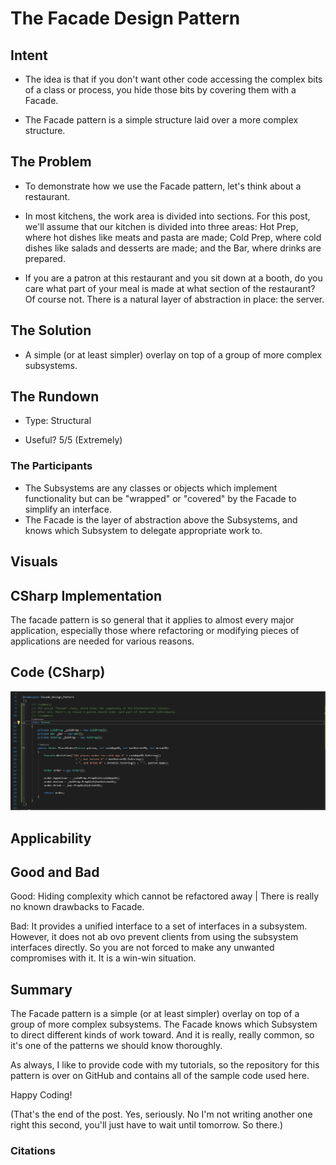 # The Facade Design Pattern 


## Intent
- The idea is that if you don't want other code accessing the complex bits of a class or process, you hide those bits by covering them with a Facade.

- The Facade pattern is a simple structure laid over a more complex structure.

## The Problem

- To demonstrate how we use the Facade pattern, let's think about a restaurant.

- In most kitchens, the work area is divided into sections. For this post, we'll assume that our kitchen is divided into three areas: Hot Prep, where hot dishes like meats and pasta are made; Cold Prep, where cold dishes like salads and desserts are made; and the Bar, where drinks are prepared.

- If you are a patron at this restaurant and you sit down at a booth, do you care what part of your meal is made at what section of the restaurant? Of course not. There is a natural layer of abstraction in place: the server.


## The Solution

- A simple (or at least simpler) overlay on top of a group of more complex subsystems. 

## The Rundown
- Type: Structural

- Useful? 5/5 (Extremely)


### The Participants

- The Subsystems are any classes or objects which implement functionality but can be "wrapped" or "covered" by the Facade to simplify an interface.
- The Facade is the layer of abstraction above the Subsystems, and knows which Subsystem to delegate appropriate work to.

## Visuals




## CSharp Implementation
The facade pattern is so general that it applies to almost every major application, especially those where refactoring or modifying pieces of applications are needed for various reasons.

## Code (CSharp)
![Facade](/Facade_Design_Pattern/Assets/Facade.png)


## Applicability


## Good and Bad

Good: Hiding complexity which cannot be refactored away | There is really no known drawbacks to Facade. 

Bad: It provides a unified interface to a set of interfaces in a subsystem. However, it does not ab ovo prevent clients from using the subsystem interfaces directly. So you are not forced to make any unwanted compromises with it. It is a win-win situation.


## Summary

The Facade pattern is a simple (or at least simpler) overlay on top of a group of more complex subsystems. The Facade knows which Subsystem to direct different kinds of work toward. And it is really, really common, so it's one of the patterns we should know thoroughly.

As always, I like to provide code with my tutorials, so the repository for this pattern is over on GitHub and contains all of the sample code used here.

Happy Coding!

(That's the end of the post. Yes, seriously. No I'm not writing another one right this second, you'll just have to wait until tomorrow. So there.)

### Citations
